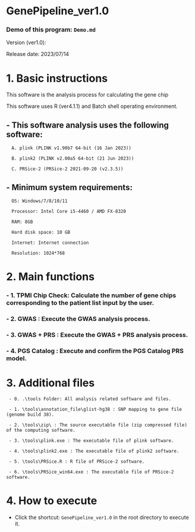 # GenePipeline_ver1.0

### Demo of this program: `Demo.md`

Version (ver1.0):

Release date: 2023/07/14


# 1. Basic instructions

This software is the analysis process for calculating the gene chip 

This software uses R (ver4.1.1) and Batch shell operating environment.

## - This software analysis uses the following software:

      A. plink (PLINK v1.90b7 64-bit (16 Jan 2023))
      
      B. plink2 (PLINK v2.00a5 64-bit (21 Jun 2023))
      
      C. PRSice-2 (PRSice-2 2021-09-20 (v2.3.5))

## - Minimum system requirements:

      OS: Windows/7/8/10/11

      Processor: Intel Core i5-4460 / AMD FX-8320

      RAM: 8GB

      Hard disk space: 10 GB

      Internet: Internet connection

      Resolution: 1024*768

# 2. Main functions

### - 1. TPMI Chip Check: Calculate the number of gene chips corresponding to the patient list input by the user.

### - 2. GWAS : Execute the GWAS analysis process.

### - 3. GWAS + PRS : Execute the GWAS + PRS analysis process.

### - 4. PGS Catalog : Execute and confirm the PGS Catalog PRS model.

# 3. Additional files

     - 0. .\tools Folder: All analysis related software and files.

     - 1. \tools\annotation_file\glist-hg38 : SNP mapping to gene file (genome build 38).

     - 2. \tools\zip\ : The source executable file (zip compressed file) of the computing software.

     - 3. \tools\plink.exe : The executable file of plink software.

     - 4. \tools\plink2.exe : The executable file of plink2 software.

     - 5. \tools\PRSice.R : R file of PRSice-2 software.

     - 6. \tools\PRSice_win64.exe : The executable file of PRSice-2 software.

# 4. How to execute 

- Click the shortcut: `GenePipeline_ver1.0` in the root directory to execute it.
